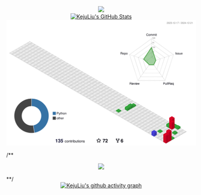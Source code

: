 <div align="center">
  <a href="https://git.io/typing-svg">
    <img src="https://readme-typing-svg.demolab.com?font=&weight=500&size=30&pause=1000&color=000000&center=true&width=550&height=90&lines=%E9%9B%BB%E5%AD%90%E9%AD%94%E6%B3%95%E4%BD%BF%E3%80%81%E7%99%BB%E5%A0%B4%EF%BC%81;%E3%82%B6%E3%83%BB%E3%83%AF%E3%83%BC%E3%83%AB%E3%83%89+%E3%80%81%E3%82%B6%E3%83%BB%E3%83%AF%E3%83%BC%E3%83%AB%E3%83%89%E3%81%AF;%E9%9B%BB%E5%AD%90%E9%AD%94%E6%B3%95%E4%BD%BF%E3%81%AE%E4%BB%A3%E5%BD%B9%E3%81%A7%E3%81%82%E3%82%8A%E3%80%81;%E9%AB%98%E5%BC%B7%E5%BA%A6%E3%81%AE%E3%83%91%E3%83%AF%E3%83%BC%E3%81%A8%E3%82%B9%E3%83%94%E3%83%BC%E3%83%89%E3%80%81;%E6%99%82%E9%96%93%E5%81%9C%E6%AD%A2%E3%81%AB%E3%82%88%E3%82%8A%E6%88%A6%E9%97%98%E3%82%92%E6%9C%89%E5%88%A9%E3%81%AB%E9%80%B2%E3%82%81%E3%82%8B%E3%80%82"/>
  </a>
</div>

<div align="center">
  <a href="https://github.com/KejuLiu">
    <img src="https://github-readme-stats.zohan.tech/api?username=KejuLiu&show_icons=true&hide=contribs,prs&include_all_commits=true&bg_color=30,fcb590,e46454&title_color=fff&text_color=fff&icon_color=fff" alt="KejuLiu's GitHub Stats" />
  </a>
</div>

<div align="center">
  <img src="profile-3d-contrib/profile-gitblock.svg" alt="typing_profile_svg" />
</div>

/**<div align="center">
  <a href="https://git.io/streak-stats">
    <img src="https://streak-stats.demolab.com?user=KejuLiu&theme=github-light&exclude_days=Sun%2CMon%2CTue%2CWed%2CThu%2CFri%2CSat" />
  </a>
</div>**/

<div align="center">
  <a href="https://github.com/ashutosh00710/github-readme-activity-graph">
    <img src="https://github-readme-activity-graph.vercel.app/graph?username=kejuLiu&theme=github-light" alt="KejuLiu's github activity graph" />
  </a>
</div>













